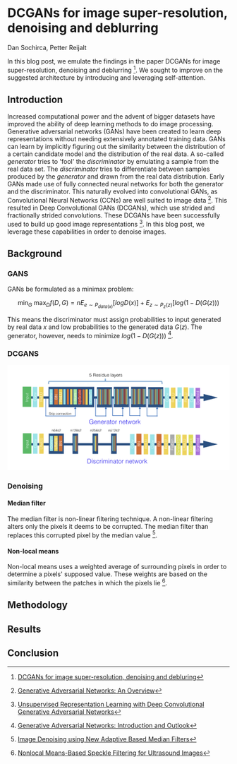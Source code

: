 # DCGANs for image super-resolution, denoising and deblurring
Dan Sochirca, Petter Reijalt

In this blog post, we emulate the findings in the paper DCGANs for image super-resolution, denoising and deblurring [^1]. We sought to improve on the suggested architecture by introducing and leveraging self-attention. 

## Introduction
Increased computational power and the advent of bigger datasets have improved the ability of deep learning methods to do image processing. Generative adversarial networks (GANs) have been created to learn deep representations without needing extensively annotated training data. GANs can learn by implicitly figuring out the similarity between the distribution of a certain candidate model and the distribution of the real data. A so-called _generator_ tries to 'fool' the _discriminator_ by emulating a sample from the real data set. The _discriminator_ tries to differentiate between samples produced by the _generator_ and drawn from the real data distribution. Early GANs made use of fully connected neural networks for both the generator and the discriminator. This naturally evolved into convolutional GANs, as Convolutional Neural Networks (CCNs) are well suited to image data [^2]. This resulted in Deep Convolutional GANs (DCGANs), which use strided and fractionally strided convolutions. These DCGANs have been successfully used to build up good image representations [^3]. In this blog post, we leverage these capabilities in order to denoise images. 

## Background
### GANS
GANs be formulated as a minimax problem: 

$$\min_G \ \max_D {f(D,G) = nE_{e \sim P_{data(x)}}[log D(x)] + E_{z \sim P_z(z)}[log(1-D(G(z)))}$$

This means the discriminator must assign probabilities to input generated by real data $x$ and low probabilities to the generated data $G(z)$. The generator, however, needs to minimize $log(1-D(G(z)))$ [^4]. 

### DCGANS
![dcgan](https://github.com/DSochirca/dcgan-denoising/blob/main/dcgan.png)


### Denoising
#### Median filter
The median filter is non-linear filtering technique. A non-linear filtering alters only the pixels it deems to be corrupted. The median filter than replaces this corrupted pixel by the median value [^5]. 

#### Non-local means
Non-local means uses a weighted average of surrounding pixels in order to determine a pixels' supposed value. These weights are based on the similarity between the patches in which the pixels lie [^6].

## Methodology

## Results

## Conclusion


[^1]: [DCGANs for image super-resolution, denoising and debluring](https://stanford.edu/class/ee367/Winter2017/yan_wang_ee367_win17_report.pdf)
[^2]: [Generative Adversarial Networks: An Overview](https://ieeexplore.ieee.org/abstract/document/8253599)
[^3]: [Unsupervised Representation Learning with Deep Convolutional Generative Adversarial Networks](https://arxiv.org/abs/1511.06434)
[^4]: [Generative Adversarial Networks: Introduction and Outlook](https://ieeexplore.ieee.org/abstract/document/8039016)
[^5]: [Image Denoising using New Adaptive Based Median Filters](https://arxiv.org/abs/1410.2175)
[^6]: [Nonlocal Means-Based Speckle Filtering for Ultrasound Images](https://ieeexplore.ieee.org/stamp/stamp.jsp?tp=&arnumber=4982678)
